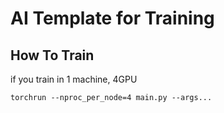 # AI Template for Training

## How To Train
if you train in 1 machine, 4GPU
```
torchrun --nproc_per_node=4 main.py --args...
```

